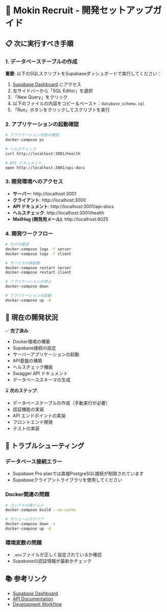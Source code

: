 # 🚀 Mokin Recruit - 開発セットアップガイド

## 📋 次に実行すべき手順

### 1. データベーステーブルの作成

**重要**: 以下のSQLスクリプトをSupabaseダッシュボードで実行してください：

1. [Supabase Dashboard](https://supabase.com/dashboard/project/mjhqeagxibsklugikyma) にアクセス
2. 左サイドバーから「SQL Editor」を選択
3. 「New Query」をクリック
4. 以下のファイルの内容をコピー＆ペースト：`database_schema.sql`
5. 「Run」ボタンをクリックしてスクリプトを実行

### 2. アプリケーションの起動確認

```bash
# アプリケーション状態の確認
docker-compose ps

# ヘルスチェック
curl http://localhost:3001/health

# API ドキュメント
open http://localhost:3001/api-docs
```

### 3. 開発環境へのアクセス

- **サーバー**: http://localhost:3001
- **クライアント**: http://localhost:3000
- **API ドキュメント**: http://localhost:3001/api-docs
- **ヘルスチェック**: http://localhost:3001/health
- **MailHog (開発用メール)**: http://localhost:8025

### 4. 開発ワークフロー

```bash
# ログの確認
docker-compose logs -f server
docker-compose logs -f client

# サービスの再起動
docker-compose restart server
docker-compose restart client

# アプリケーションの停止
docker-compose down

# アプリケーションの起動
docker-compose up -d
```

## 🎯 現在の開発状況

✅ **完了済み**:
- Docker環境の構築
- Supabase接続の設定
- サーバーアプリケーションの起動
- API基盤の構築
- ヘルスチェック機能
- Swagger API ドキュメント
- データベーススキーマの生成

⏳ **次のステップ**:
- データベーステーブルの作成（手動実行が必要）
- 認証機能の実装
- API エンドポイントの実装
- フロントエンド開発
- テストの実装

## 🔧 トラブルシューティング

### データベース接続エラー
- Supabase Pro planでは直接PostgreSQL接続が制限されています
- Supabaseクライアントライブラリを使用してください

### Docker関連の問題
```bash
# コンテナの再ビルド
docker-compose build --no-cache

# ボリュームのクリア
docker-compose down -v
docker-compose up -d
```

### 環境変数の問題
- `.env`ファイルが正しく設定されているか確認
- Supabaseの認証情報が最新かチェック

## 📚 参考リンク

- [Supabase Dashboard](https://supabase.com/dashboard/project/mjhqeagxibsklugikyma)
- [API Documentation](http://localhost:3001/api-docs)
- [Development Workflow](./DEVELOPMENT_WORKFLOW.md)
